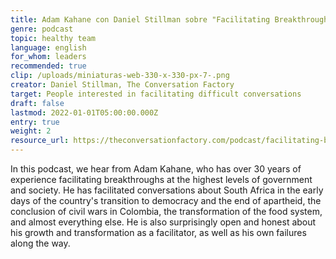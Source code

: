 ```yaml
---
title: Adam Kahane con Daniel Stillman sobre "Facilitating Breakthrough"
genre: podcast
topic: healthy team
language: english
for_whom: leaders
recommended: true
clip: /uploads/miniaturas-web-330-x-330-px-7-.png
creator: Daniel Stillman, The Conversation Factory
target: People interested in facilitating difficult conversations
draft: false
lastmod: 2022-01-01T05:00:00.000Z
entry: true
weight: 2
resource_url: https://theconversationfactory.com/podcast/facilitating-breakthrough-with-adam-kahane
---
```

<!--StartFragment-->

In this podcast, we hear from Adam Kahane, who has over 30 years of experience facilitating breakthroughs at the highest levels of government and society. He has facilitated conversations about South Africa in the early days of the country's transition to democracy and the end of apartheid, the conclusion of civil wars in Colombia, the transformation of the food system, and almost everything else. He is also surprisingly open and honest about his growth and transformation as a facilitator, as well as his own failures along the way.

<!--EndFragment-->